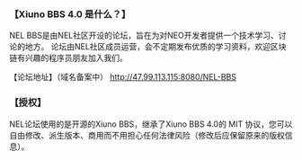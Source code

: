 ﻿### 【Xiuno BBS 4.0 是什么？】
NEL BBS是由NEL社区开设的论坛，旨在为对NEO开发者提供一个技术学习、讨论的地方。
论坛由NEL社区成员运营，会不定期发布优质的学习资料，欢迎区块链有兴趣的程序员朋友加入我们。

 【论坛地址】（域名备案中）
http://47.99.113.115:8080/NEL-BBS

### 【授权】
NEL论坛使用的是开源的Xiuno BBS，继承了Xiuno BBS 4.0的 MIT 协议，您可以自由修改、派生版本、商用而不用担心任何法律风险（修改后应保留原来的版权信息）。



